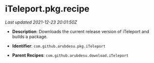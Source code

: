 # iTeleport.pkg.recipe

_Last updated 2021-12-23 20:01:50Z_

- **Description**: Downloads the current release version of iTeleport and builds a package.

- **Identifier**: `com.github.arubdesu.pkg.iTeleport`

- **Parent Recipes**: `com.github.arubdesu.download.iTeleport`
